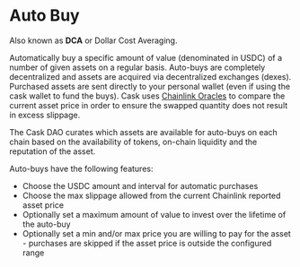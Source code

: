 # Auto Buy

Also known as **DCA** or Dollar Cost Averaging.

Automatically buy a specific amount of value (denominated in USDC) of a number of given assets on a regular basis. Auto-buys are completely
decentralized and assets are acquired via decentralized exchanges (dexes). Purchased assets are sent directly
to your personal wallet (even if using the cask wallet to fund the buys). Cask uses [Chainlink Oracles](https://data.chain.link/) 
to compare the current asset price in order to ensure the swapped quantity does not result in excess slippage.

The Cask DAO curates which assets are available for auto-buys on each chain based on the availability of tokens, 
on-chain liquidity and the reputation of the asset. 

Auto-buys have the following features:

* Choose the USDC amount and interval for automatic purchases
* Choose the max slippage allowed from the current Chainlink reported asset price
* Optionally set a maximum amount of value to invest over the lifetime of the auto-buy
* Optionally set a min and/or max price you are willing to pay for the asset - purchases are skipped if the asset price is outside the configured range

